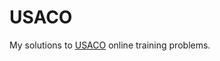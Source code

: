 USACO
=====
My solutions to <a href="http://www.usaco.org/">USACO</a> online training problems.<br>

